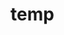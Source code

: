 # temp



























































































































































